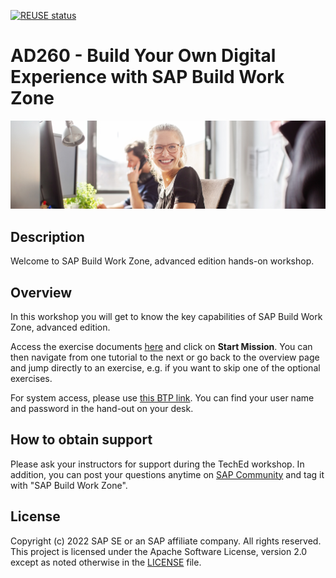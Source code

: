 [![REUSE status](https://api.reuse.software/badge/github.com/SAP-samples/teched2022-AD260)](https://api.reuse.software/info/github.com/SAP-samples/teched2022-AD260)

# AD260 -  Build Your Own Digital Experience with SAP Build Work Zone

![Title](exercises/Title.png)

## Description

Welcome to SAP Build Work Zone, advanced edition hands-on workshop.

## Overview

In this workshop you will get to know the key capabilities of SAP Build Work Zone, advanced edition.

Access the exercise documents [here](https://developers.sap.com/mission.workzone-workshop.html) and click on **Start Mission**. You can then navigate from one tutorial to the next or go back to the overview page and jump directly to an exercise, e.g. if you want to skip one of the optional exercises.

For system access, please use [this BTP link](https://cockpit.eu10.hana.ondemand.com/cockpit/?idp=am86fwfbe.accounts.ondemand.com#/globalaccount/0de5d7ac-3b8d-494f-a56c-5cabe2acc705). You can find your user name and password in the hand-out on your desk.

## How to obtain support

Please ask your instructors for support during the TechEd workshop. In addition, you can post your questions anytime on [SAP Community](https://answers.sap.com/questions/ask.html) and tag it with "SAP Build Work Zone".

## License
Copyright (c) 2022 SAP SE or an SAP affiliate company. All rights reserved. This project is licensed under the Apache Software License, version 2.0 except as noted otherwise in the [LICENSE](LICENSES/Apache-2.0.txt) file.
